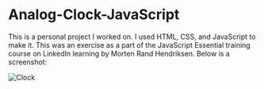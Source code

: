 # Analog-Clock-JavaScript

This is a personal project I worked on. I used HTML, CSS, and JavaScript to make it. This was an exercise as a part of the JavaScript Essential training course on LinkedIn learning by Morten Rand Hendriksen. Below is a screenshot:

![Clock](Images/analogclock.png) 



